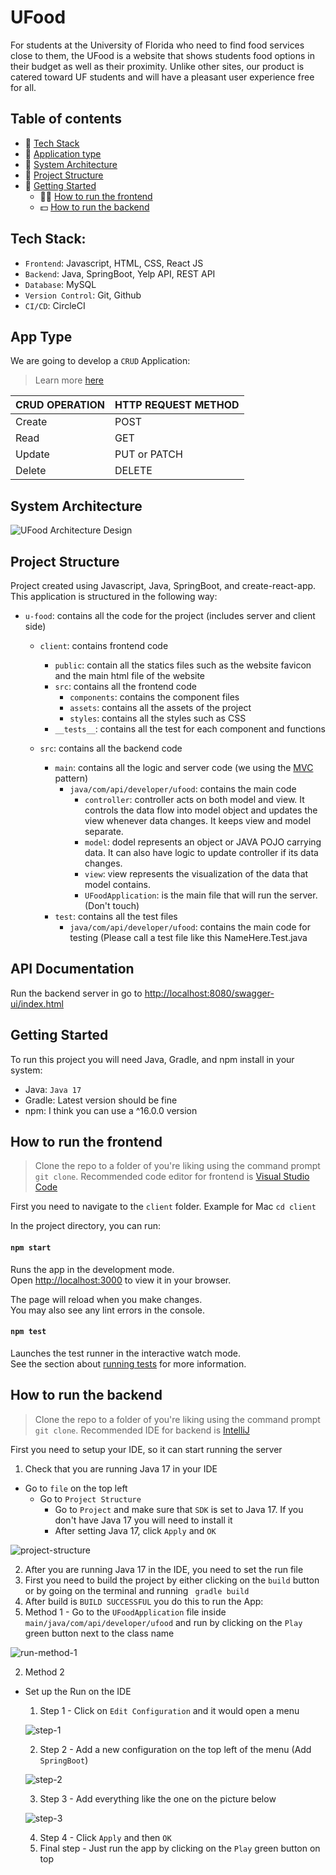 # UFood
For students at the University of Florida who need to find food services close to them, the UFood is a website that shows students food options in their budget as well as their proximity. Unlike other sites, our product is catered toward UF students and will have a pleasant user experience free for all. 

## Table of contents
- 🚀 [Tech Stack](#tech-stack)
- 📲 [Application type](#app-type)
- 📒 [System Architecture](#system-architecture)
- 🏅 [Project Structure](#project-structure)
- 👥 [Getting Started](#getting-started)
  - 👨‍💻 [How to run the frontend](#how-to-run-the-frontend)
  - 💵 [How to run the backend](#how-to-run-the-backend)

## Tech Stack: 
- `Frontend`: Javascript, HTML, CSS, React JS
- `Backend`: Java, SpringBoot, Yelp API, REST API
- `Database`: MySQL
- `Version Control`: Git, Github
- `CI/CD`: CircleCI

## App Type
We are going to develop a `CRUD` Application:
> Learn more [here](https://www.freecodecamp.org/news/crud-operations-explained/)

|CRUD OPERATION | HTTP REQUEST METHOD|
|---------------|--------------------|
|Create         |POST                |
|Read           |GET                 |
|Update         |PUT or PATCH        |
|Delete         |DELETE              |

## System Architecture
![UFood Architecture Design](https://user-images.githubusercontent.com/58098790/196183233-917bf032-a774-4bcb-87b6-fee185df8a5a.png)

## Project Structure
Project created using Javascript, Java, SpringBoot, and create-react-app. This application is structured in the following way:
- `u-food`: contains all the code for the project (includes server and client side)
  - `client`: contains frontend code 
    - `public`: contain all the statics files such as the website favicon and the main html file of the website
    - `src`: contains all the frontend code
      - `components`: contains the component files
      - `assets`: contains all the assets of the project
      - `styles`: contains all the styles such as CSS
    - `__tests__`: contains all the test for each component and functions
  
  - `src`: contains all the backend code
    - `main`: contains all the logic and server code (we using the [MVC](https://www.tutorialspoint.com/design_pattern/mvc_pattern.htm) pattern)
      - `java/com/api/developer/ufood`: contains the main code
        - `controller`: controller acts on both model and view. It controls the data flow into model object and updates the view whenever data changes. It keeps view and model separate.
        - `model`: dodel represents an object or JAVA POJO carrying data. It can also have logic to update controller if its data changes.
        - `view`: view represents the visualization of the data that model contains.
        - `UFoodApplication`: is the main file that will run the server. (Don't touch)
     - `test`: contains all the test files
        - `java/com/api/developer/ufood`: contains the main code for testing (Please call a test file like this NameHere.Test.java

## API Documentation
Run the backend server in go to [http://localhost:8080/swagger-ui/index.html](http://localhost:8080/swagger-ui/index.html)

## Getting Started
To run this project you will need Java, Gradle, and npm install in your system:
- Java: `Java 17`
- Gradle: Latest version should be fine
- npm: I think you can use a ^16.0.0 version

## How to run the frontend
> Clone the repo to a folder of you're liking using the command prompt `git clone`.
> Recommended code editor for frontend is [Visual Studio Code](https://code.visualstudio.com)

First you need to navigate to the `client` folder. Example for Mac `cd client`

In the project directory, you can run:

#### `npm start`

Runs the app in the development mode.\
Open [http://localhost:3000](http://localhost:3000) to view it in your browser.

The page will reload when you make changes.\
You may also see any lint errors in the console.

#### `npm test`

Launches the test runner in the interactive watch mode.\
See the section about [running tests](https://facebook.github.io/create-react-app/docs/running-tests) for more information.

## How to run the backend
> Clone the repo to a folder of you're liking using the command prompt `git clone`.
> Recommended IDE for backend is [IntelliJ](https://www.jetbrains.com/idea/)

First you need to setup your IDE, so it can start running the server

1. Check that you are running Java 17 in your IDE
  - Go to `file` on the top left
    - Go to `Project Structure`
      - Go to `Project` and make sure that `SDK` is set to Java 17. If you don't have Java 17 you will need to install it
      - After setting Java 17, click `Apply` and `OK`
      
![project-structure](https://user-images.githubusercontent.com/58098790/191312941-70add29a-2ff8-4ae9-bae3-03c285f4cef6.png)

2. After you are running Java 17 in the IDE, you need to set the run file
3. First you need to build the project by either clicking on the `build` button or by going on the terminal and running ` gradle build`
4. After build is `BUILD SUCCESSFUL` you do this to run the App:
  1. Method 1
    - Go to the `UFoodApplication` file inside `main/java/com/api/developer/ufood` and run by clicking on the `Play` green button next to the class name
  
  ![run-method-1](https://user-images.githubusercontent.com/58098790/191313836-f226ba9b-1d7c-4cff-8105-140b5d603cfc.png)
  
  2. Method 2
  - Set up the Run on the IDE
  
    1. Step 1 - Click on `Edit Configuration` and it would open a menu
    
      ![step-1](https://user-images.githubusercontent.com/58098790/191316103-aba061e0-6dd6-4ba1-b811-cbd7c6c5a905.png)
      
    2. Step 2 - Add a new configuration on the top left of the menu (Add `SpringBoot`)
    
      ![step-2](https://user-images.githubusercontent.com/58098790/191317246-27689878-1a75-4e78-b6ec-2b3176168a34.png)
    
    3. Step 3 - Add everything like the one on the picture below
    
      ![step-3](https://user-images.githubusercontent.com/58098790/191317485-9cec04b3-3330-4e1f-98ed-5e4112fc5dd3.png)
    
    4. Step 4 - Click `Apply` and then `OK`
    5. Final step - Just run the app by clicking on the `Play` green button on top
    
